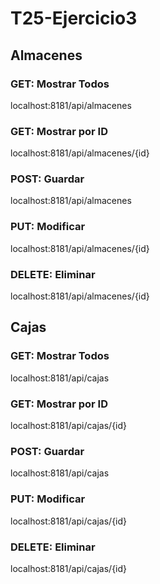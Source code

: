 # T25-Ejercicio3
## Almacenes
### GET: Mostrar Todos
localhost:8181/api/almacenes

### GET: Mostrar por ID
localhost:8181/api/almacenes/{id}

### POST: Guardar
localhost:8181/api/almacenes

### PUT: Modificar
localhost:8181/api/almacenes/{id}

### DELETE: Eliminar
localhost:8181/api/almacenes/{id}


## Cajas
### GET: Mostrar Todos
localhost:8181/api/cajas

### GET: Mostrar por ID
localhost:8181/api/cajas/{id}

### POST: Guardar
localhost:8181/api/cajas

### PUT: Modificar
localhost:8181/api/cajas/{id}

### DELETE: Eliminar
localhost:8181/api/cajas/{id}
